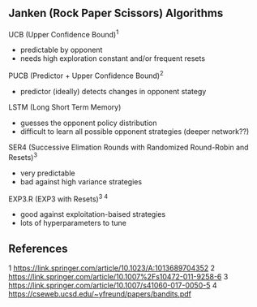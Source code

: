 ## Janken (Rock Paper Scissors) Algorithms

UCB (Upper Confidence Bound)<sup>1</sup>
* predictable by opponent
* needs high exploration constant and/or frequent resets 

PUCB (Predictor + Upper Confidence Bound)<sup>2</sup>
* predictor (ideally) detects changes in opponent stategy

LSTM (Long Short Term Memory)
* guesses the opponent policy distribution
* difficult to learn all possible opponent strategies (deeper network??)

SER4 (Successive Elimation Rounds with Randomized Round-Robin and Resets)<sup>3</sup>
* very predictable
* bad against high variance strategies

EXP3.R (EXP3 with Resets)<sup>3 4</sup>
* good against exploitation-baised strategies
* lots of hyperparameters to tune

## References
1 https://link.springer.com/article/10.1023/A:1013689704352
2 https://link.springer.com/article/10.1007%2Fs10472-011-9258-6
3 https://link.springer.com/article/10.1007/s41060-017-0050-5
4 https://cseweb.ucsd.edu/~yfreund/papers/bandits.pdf

